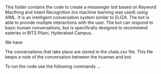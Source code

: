 This folder contains the code to create a messenger bot based on Keyword Macthing and Intent Recognition (no machine learning was used) using AIML. It is an intelligent conversation system similar to ELIZA. The bot is able to provide multiple interactions with the user. The bot can respond to basic human conversations, but is specifically designed to recommend eateries in BITS Pilani, Hyderabad Campus. <br/>

We have 

The conversations that take place are stored in the chats.csv file. This file keeps a note of the conversation between the huaman and bot.

To run the code use the following commands ...
